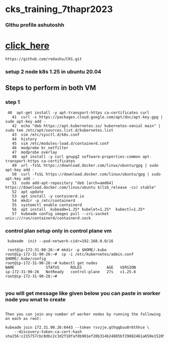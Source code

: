 # cks_training_7thapr2023

### GIthu profile ashutoshh 

[click_here](https://github.com/redashu/CKS.git)
====

```
https://github.com/redashu/CKS.git
```

### setup 2 node k8s 1.25 in ubuntu 20.04

## Steps to perform in both VM 

### step 1 

```
 40  apt-get install -y apt-transport-https ca-certificates curl
   41  curl -s https://packages.cloud.google.com/apt/doc/apt-key.gpg | sudo apt-key add -
   42  echo "deb https://apt.kubernetes.io/ kubernetes-xenial main" | sudo tee /etc/apt/sources.list.d/kubernetes.list
   43  vim /etc/sysctl.d/k8s.conf
   44  history 
   45  vim /etc/modules-load.d/containerd.conf
   46  modprobe br_netfilter
   47  modprobe overlay 
   48  apt install -y curl gnupg2 software-properties-common apt-transport-https ca-certificates
   49  url -fsSL https://download.docker.com/linux/ubuntu/gpg | sudo apt-key add -
   50  curl -fsSL https://download.docker.com/linux/ubuntu/gpg | sudo apt-key add -
   51  sudo add-apt-repository "deb [arch=amd64] https://download.docker.com/linux/ubuntu $(lsb_release -cs) stable"
   52  apt update
   53  apt install -y containerd.io
   54  mkdir -p /etc/containerd
   55  systemctl enable containerd
   56  apt install  kubeadm=1.25* kubelet=1.25*  kubectl=1.25*
   57  kubeadm config images pull --cri-socket unix:///run/containerd/containerd.sock
```

### control plan setup  only in control plane vm 

```
 kubeadm  init --pod-network-cidr=192.168.0.0/16
 
 root@ip-172-31-90-26:~# mkdir -p $HOME/.kube
root@ip-172-31-90-26:~#  cp -i /etc/kubernetes/admin.conf $HOME/.kube/config
root@ip-172-31-90-26:~# kubectl get nodes
NAME              STATUS     ROLES           AGE   VERSION
ip-172-31-90-26   NotReady   control-plane   27s   v1.25.8
root@ip-172-31-90-26:~# 


```

### you will get message like given below you can paste in worker node you wnat to create 

```

Then you can join any number of worker nodes by running the following on each as root:

kubeadm join 172.31.90.26:6443 --token rsvzje.qthqqbuu0r6thhce \
	--discovery-token-ca-cert-hash sha256:c215757cbc8dbc2c3d2f18fafdb901ef20b314b24885bf29882461a650e15205 
```

